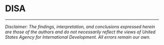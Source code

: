 # DISA
---

*Disclaimer: The findings, interpretation, and conclusions expressed herein are those of the authors and do not necessarily reflect the views of United States Agency for International Development. All errors remain our own.*
